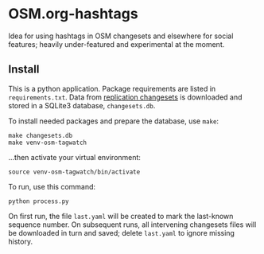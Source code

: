 OSM.org-hashtags
================

Idea for using hashtags in OSM changesets and elsewhere for social features; heavily under-featured and experimental at the moment.

Install
----

This is a python application. Package requirements are listed in `requirements.txt`. Data from [replication changesets](http://planet.openstreetmap.org/replication/changesets/) is downloaded and stored in a SQLite3 database, `changesets.db`.

To install needed packages and prepare the database, use `make`:

    make changesets.db
    make venv-osm-tagwatch

...then activate your virtual environment:

    source venv-osm-tagwatch/bin/activate

To run, use this command:

    python process.py

On first run, the file `last.yaml` will be created to mark the last-known sequence number. On subsequent runs, all intervening changesets files will be downloaded in turn and saved; delete `last.yaml` to ignore missing history.
